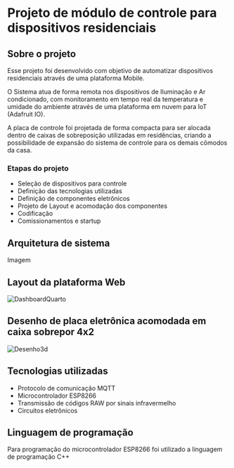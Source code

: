 # Projeto de módulo de controle para dispositivos residenciais
## Sobre o projeto
Esse projeto foi desenvolvido com objetivo de automatizar dispositivos residenciais através de uma plataforma Mobile.

O Sistema atua de forma remota nos dispositivos de Iluminação e Ar condicionado, com monitoramento em tempo real da temperatura e umidade do ambiente através de uma plataforma em nuvem para IoT (Adafruit IO).

A placa de controle foi projetada de forma compacta para ser alocada dentro de caixas de sobreposição utilizadas em residências, criando a possibilidade de expansão do sistema de controle para os demais cômodos da casa.

### Etapas do projeto
* Seleção de dispositivos para controle
* Definição das tecnologias utilizadas
* Definição de componentes eletrônicos
* Projeto de Layout e acomodação dos componentes
* Codificação
* Comissionamentos e startup

## Arquitetura de sistema
Imagem

## Layout da plataforma Web
![DashboardQuarto](https://github.com/LucasMaitan/AutomacaoQuarto/assets/154474371/78afa772-a491-4039-8e49-ac42bf581234)

## Desenho de placa eletrônica acomodada em caixa sobrepor 4x2
![Desenho3d](https://github.com/LucasMaitan/AutomacaoQuarto/assets/154474371/97af1e10-3f7f-4b9c-a6b0-5275ad056f39)

## Tecnologias utilizadas
* Protocolo de comunicação MQTT
* Microcontrolador ESP8266
* Transmissão de códigos RAW por sinais infravermelho
* Circuitos eletrônicos

## Linguagem de programação
Para programação do microcontrolador ESP8266 foi utilizado a linguagem de programação C++

